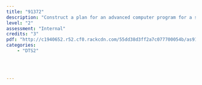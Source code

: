 ```yaml
---
title: "91372"
description: "Construct a plan for an advanced computer program for a specified task"
level: "2"
assessment: "Internal"
credits: "3"
pdf: "http://c1940652.r52.cf0.rackcdn.com/55dd38d3ff2a7c077700054b/as91372.pdf"
categories:
    - "DTS2"
    
    
    
    
---
```

